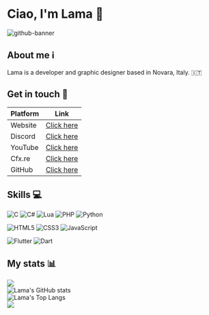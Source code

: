 # Ciao, I'm Lama 👋 
![github-banner](https://user-images.githubusercontent.com/79053058/196245716-77c6b27a-1f25-4e52-85a7-6b213c586be6.png)

## About me ℹ️
Lama is a developer and graphic designer based in Novara, Italy. 🇮🇹  

## Get in touch 💬
| Platform  | Link |
| ------------- | ------------- |
| Website | [Click here](https://lama.framer.website/) |
| Discord | [Click here](https://discord.gg/etkAKTw3M7) |
| YouTube | [Click here](https://www.youtube.com/channel/UCCD22Gp8GsSq01PHHKFnSZw) |
| Cfx.re | [Click here](https://forum.cfx.re/u/lama-development) | 
| GitHub | [Click here](https://github.com/lama-development) |


## Skills 💻
![C](https://img.shields.io/badge/c-%2300599C.svg?style=for-the-badge&logo=c&logoColor=white)
![C#](https://img.shields.io/badge/c%23-%23239120.svg?style=for-the-badge&logo=c-sharp&logoColor=white)
![Lua](https://img.shields.io/badge/lua-%232C2D72.svg?style=for-the-badge&logo=lua&logoColor=white)
![PHP](https://img.shields.io/badge/php-%23777BB4.svg?style=for-the-badge&logo=php&logoColor=white)
![Python](https://img.shields.io/badge/python-3670A0?style=for-the-badge&logo=python&logoColor=ffdd54)

![HTML5](https://img.shields.io/badge/html5-%23E34F26.svg?style=for-the-badge&logo=html5&logoColor=white)
![CSS3](https://img.shields.io/badge/css3-%231572B6.svg?style=for-the-badge&logo=css3&logoColor=white)
![JavaScript](https://img.shields.io/badge/javascript-%23323330.svg?style=for-the-badge&logo=javascript&logoColor=%23F7DF1E)

![Flutter](https://img.shields.io/badge/Flutter-%2302569B.svg?style=for-the-badge&logo=Flutter&logoColor=white)
![Dart](https://img.shields.io/badge/dart-%230175C2.svg?style=for-the-badge&logo=dart&logoColor=white)


## My stats 📊
![](https://komarev.com/ghpvc/?username=lama-development&color=5865F2)  
![Lama's GitHub stats](https://github-readme-stats.vercel.app/api?username=lama-development&bg_color=1a1b27&border_color=1a1b27&show_icons=true&title_color=6e9cee&icon_color=6e9cee&text_color=8e97a1)  
![Lama's Top Langs](https://github-readme-stats.vercel.app/api/top-langs/?username=lama-development&bg_color=1a1b27&border_color=1a1b27&show_icons=true&title_color=6e9cee&text_color=8e97a1&layout=compact&card_width=446)  
![](https://hit.yhype.me/github/profile?user_id=79053058)
